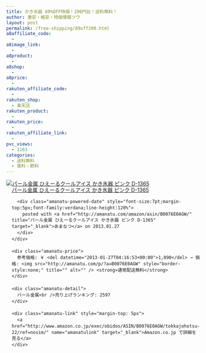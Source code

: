 ```yaml
---
title: かき氷器 89%OFF特価！200円台！送料無料！
author: 激安・格安・特価情報ツウ
layout: post
permalink: /free-shipping/89off200.html
a8affiliate_code:
  - 
a8image_link:
  - 
a8product:
  - 
a8shop:
  - 
a8price:
  - 
rakuten_affiliate_code:
  - 
rakuten_shop:
  - 楽天店
rakuten_product:
  - 
rakuten_price:
  - 
rakuten_affiliate_link:
  - 
pvc_views:
  - 1163
categories:
  - 送料無料
  - 食料・飲料
---
```

<div class="amanatu-box" style="margin-bottom:0px;">
  <div class="amanatu-image" style="float:left;">
    <a href="http://www.amazon.co.jp/exec/obidos/ASIN/B0076E0AGW/tokkajohotsu-22/ref=nosim/" name="amanatulink" target="_blank"><img src="http://i2.wp.com/ecx.images-amazon.com/images/I/31kx0f3iBrL._SL160_.jpg?w=546" alt="パール金属 ひえーるクールアイス かき氷器 ピンク D-1365" style="border: none;" data-recalc-dims="1" /></a>
  </div>
  
  <div class="amanatu-info" style="float:left;margin-left:15px;line-height:120%">
    <div class="amanatu-name" style="margin-bottom:10px;line-height:120%">
      <a href="http://www.amazon.co.jp/exec/obidos/ASIN/B0076E0AGW/tokkajohotsu-22/ref=nosim/" name="amanatulink" target="_blank">パール金属 ひえーるクールアイス かき氷器 ピンク D-1365</a> 
      
      <div class="amanatu-powered-date" style="font-size:7pt;margin-top:5px;font-family:verdana;line-height:120%">
        posted with <a href="http://amanatu.com/amazon/asin/B0076E0AGW/" title="パール金属 ひえーるクールアイス かき氷器 ピンク D-1365" target="_blank">あまなつ</a> on 2013.01.27
      </div>
    </div>
    
    <div class="amanatu-price">
      参考価格: ￥ <del datetime="2013-01-27T04:16:53+00:00">1,890</del> → 価格: <img src="http://amanatu.com/p/?a=B0076E0AGW" style="border-style:none;" title="" alt="" /> <strong>通常配送無料</strong>
    </div>
    
    <div class="amanatu-detail">
      パール金属<br />売り上げランキング: 2597
    </div>
    
    <div class="amanatu-link" style="margin-top: 5px">
      <a href="http://www.amazon.co.jp/exec/obidos/ASIN/B0076E0AGW/tokkajohotsu-22/ref=nosim/" name="amanatulink" target="_blank">Amazon.co.jp で詳細を見る</a>
    </div>
  </div>
  
  <div class="amanatu-footer" style="clear: left">
  </div>
</div>